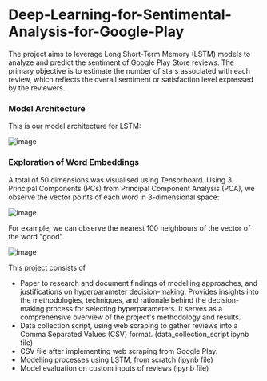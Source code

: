 # Deep-Learning-for-Sentimental-Analysis-for-Google-Play
The project aims to leverage Long Short-Term Memory (LSTM) models to analyze and predict the sentiment of Google Play Store reviews. The primary objective is to estimate the number of stars associated with each review, which reflects the overall sentiment or satisfaction level expressed by the reviewers.

### Model Architecture
This is our model architecture for LSTM:

![image](https://github.com/SamuelkohP04/Deep-Learning-Sentimental-Analysis-for-Google-Play-Reviews/assets/105436607/7f2bbc9f-17a6-4e29-8b64-791e5753fb48)

### Exploration of Word Embeddings

A total of 50 dimensions was visualised using Tensorboard. Using 3 Principal Components (PCs) from Principal Component Analysis (PCA), we observe the vector points of each word in 3-dimensional space:

![image](https://github.com/SamuelkohP04/Deep-Learning-Sentimental-Analysis-for-Google-Play-Reviews/assets/105436607/111ee551-52d5-4f2b-864d-273cac20408b)

For example, we can observe the nearest 100 neighbours of the vector of the word "good".

![image](https://github.com/SamuelkohP04/Deep-Learning-Sentimental-Analysis-for-Google-Play-Reviews/assets/105436607/e773017d-0235-4f51-9595-adea65d178fd)

This project consists of
- Paper to research and document findings of modelling approaches, and justifications on hyperparameter decision-making. Provides insights into the methodologies, techniques, and rationale behind the decision-making process for selecting hyperparameters. It serves as a comprehensive overview of the project's methodology and results.
- Data collection script, using web scraping to gather reviews into a Comma Separated Values (CSV) format. (data_collection_script ipynb file)
- CSV file after implementing web scraping from Google Play.
- Modelling processes using LSTM, from scratch (ipynb file)
- Model evaluation on custom inputs of reviews (ipynb file)
